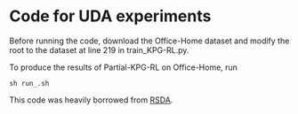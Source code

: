 # Code for UDA experiments
Before running the code, download the Office-Home dataset and modify the root to the dataset at line 219 in train_KPG-RL.py.

To produce the results of Partial-KPG-RL on Office-Home, run 
```
sh run_.sh
```

This code was heavily borrowed from [RSDA](https://github.com/XJTU-XGU/RSDA).